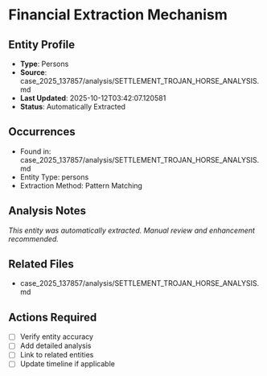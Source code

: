 # Financial Extraction Mechanism

## Entity Profile
- **Type**: Persons
- **Source**: case_2025_137857/analysis/SETTLEMENT_TROJAN_HORSE_ANALYSIS.md
- **Last Updated**: 2025-10-12T03:42:07.120581
- **Status**: Automatically Extracted

## Occurrences
- Found in: case_2025_137857/analysis/SETTLEMENT_TROJAN_HORSE_ANALYSIS.md
- Entity Type: persons
- Extraction Method: Pattern Matching

## Analysis Notes
*This entity was automatically extracted. Manual review and enhancement recommended.*

## Related Files
- case_2025_137857/analysis/SETTLEMENT_TROJAN_HORSE_ANALYSIS.md

## Actions Required
- [ ] Verify entity accuracy
- [ ] Add detailed analysis
- [ ] Link to related entities
- [ ] Update timeline if applicable
